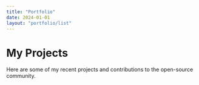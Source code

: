 ```yaml
---
title: "Portfolio"
date: 2024-01-01
layout: "portfolio/list"
---
```


# My Projects

Here are some of my recent projects and contributions to the open-source community.
